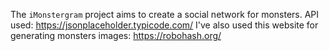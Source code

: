 The `iMonstergram` project aims to create a social network for monsters.
API used: https://jsonplaceholder.typicode.com/
I've also used this website for generating monsters images:
https://robohash.org/